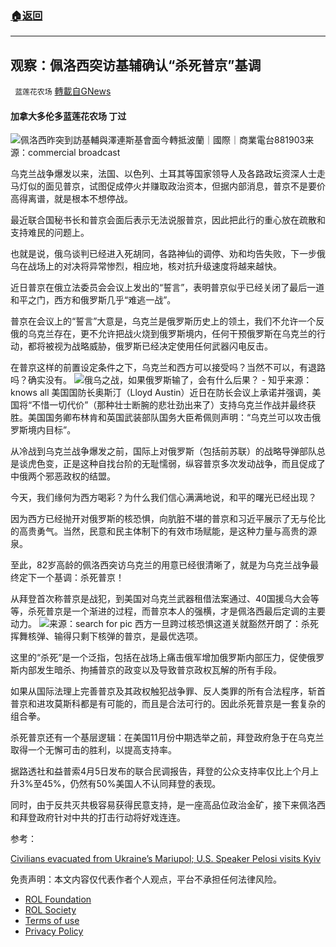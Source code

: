 ###  [:house:返回](README.md)
---


## 观察：佩洛西突访基辅确认“杀死普京”基调
` 蓝莲花农场` [轉載自GNews](https://gnews.org/zh-hans/2450151/)

#### 加拿大多伦多蓝莲花农场 丁过
 
![佩洛西昨突到訪基輔與澤連斯基會面今轉抵波蘭｜國際｜商業電台881903](https://stream.881903.com/public/e64eb0c47f8684c5de2ae804cac9e0c0/2022/05/5eb788aaf03a712ba86abe03440cd7cc.jpg)来源：commercial broadcast
 
乌克兰战争爆发以来，法国、以色列、土耳其等国家领导人及各路政坛资深人士走马灯似的面见普京，试图促成停火并赚取政治资本，但据内部消息，普京不是要价高得离谱，就是根本不想停战。
 
最近联合国秘书长和普京会面后表示无法说服普京，因此把此行的重心放在疏散和支持难民的问题上。
 
也就是说，俄乌谈判已经进入死胡同，各路神仙的调停、劝和均告失败，下一步俄乌在战场上的对决将异常惨烈，相应地，核对抗升级速度将越来越快。
 
近日普京在俄立法委员会会议上发出的“誓言”，表明普京似乎已经关闭了最后一道和平之门，西方和俄罗斯几乎“难逃一战”。
 
普京在会议上的“誓言”大意是，乌克兰是俄罗斯历史上的领土，我们不允许一个反俄的乌克兰存在，更不允许把战火烧到俄罗斯境内，任何干预俄罗斯在乌克兰的行动，都将被视为战略威胁，俄罗斯已经决定使用任何武器闪电反击。
 
在普京这样的前置设定条件之下，乌克兰和西方可以接受吗？当然不可以，有退路吗？确实没有。
 ![俄乌之战，如果俄罗斯输了，会有什么后果？ - 知乎](https://pica.zhimg.com/50/v2-f8579964a21bfdcc2495791c1a3dc97a_720w.jpg?source=1940ef5c)来源：knows all 
美国国防长奥斯汀（Lloyd Austin）近日在防长会议上承诺并强调，美国将“不惜一切代价”（那种壮士断腕的悲壮劲出来了）支持乌克兰作战并最终获胜。美国国务卿布林肯和英国武装部队国务大臣希佩则声明：“乌克兰可以攻击俄罗斯境内目标”。
 
从冷战到乌克兰战争爆发之前，国际上对俄罗斯（包括前苏联）的战略导弹部队总是谈虎色变，正是这种自找台阶的无耻懦弱，纵容普京多次发动战争，而且促成了中俄两个邪恶政权的结盟。
 
今天，我们缘何为西方喝彩？为什么我们信心满满地说，和平的曙光已经出现？
 
因为西方已经抛开对俄罗斯的核恐惧，向肮脏不堪的普京和习近平展示了无与伦比的高贵勇气。当然，民意和民主体制下的有效市场赋能，是这种力量与高贵的源泉。
 
至此，82岁高龄的佩洛西突访乌克兰的用意已经很清晰了，就是为乌克兰战争最终定下一个基调：杀死普京！
 
从拜登首次称普京是战犯，到美国对乌克兰武器租借法案通过、40国援乌大会等等，杀死普京是一个渐进的过程，而普京本人的强横，才是佩洛西最后定调的主要动力。
 ![](https://assets.gnews.org/wp-content/uploads/2022/05/EA3E77AF-0C2E-46FA-B698-A7A1B0890F44_1_201_a.jpeg)来源：search for pic 
西方一旦跨过核恐惧这道关就豁然开朗了：杀死挥舞核弹、输得只剩下核弹的普京，是最优选项。
 
这里的“杀死”是一个泛指，包括在战场上痛击俄军增加俄罗斯内部压力，促使俄罗斯内部发生暗杀、拘捕普京的政变以及导致普京政权瓦解的所有手段。
 
如果从国际法理上完善普京及其政权触犯战争罪、反人类罪的所有合法程序，斩首普京和进攻莫斯科都是有可能的，而且是合法可行的。因此杀死普京是一套复杂的组合拳。
 
杀死普京还有一个基层逻辑：在美国11月份中期选举之前，拜登政府急于在乌克兰取得一个无懈可击的胜利，以提高支持率。
 
据路透社和益普索4月5日发布的联合民调报告，拜登的公众支持率仅比上个月上升3%至45%，仍然有50%美国人不认同拜登的表现。
 
同时，由于反共灭共极容易获得民意支持，是一座高品位政治金矿，接下来佩洛西和拜登政府针对中共的打击行动将好戏连连。
 
参考：
 
[Civilians evacuated from Ukraine’s Mariupol; U.S. Speaker Pelosi visits Kyiv](https://www.reuters.com/world/europe/ukraine-warns-talks-with-russia-may-collapse-battles-rage-east-2022-04-30/)

免责声明：本文内容仅代表作者个人观点，平台不承担任何法律风险。
  
- [ROL Foundation](https://rolfoundation.org/)
- [ROL Society](https://rolsociety.org/)
- [Terms of use](https://gnews.org/terms-of-use-3/)
- [Privacy Policy](https://gnews.org/privacy-policy/)
